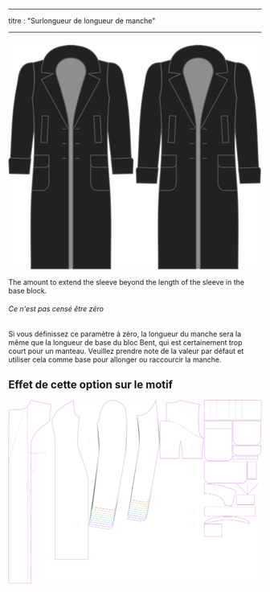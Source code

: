 - - -
titre : "Surlongueur de longueur de manche"
- - -

![Sleevelength bonus](./sleevelengthbonus.svg)

The amount to extend the sleeve beyond the length of the sleeve in the base block.

<Note>

###### Ce n'est pas censé être zéro

Si vous définissez ce paramètre à zéro, la longueur du manche sera la même que la longueur de base du bloc Bent,
qui est certainement trop court pour un manteau.
Veuillez prendre note de la valeur par défaut et utiliser cela comme base pour allonger ou raccourcir la manche.

</Note>

## Effet de cette option sur le motif

![This image shows the effect of this option by superimposing several variants that have a different value for this option](carlita_sleevelengthbonus_sample.svg "Effet de cette option sur le modèle")
